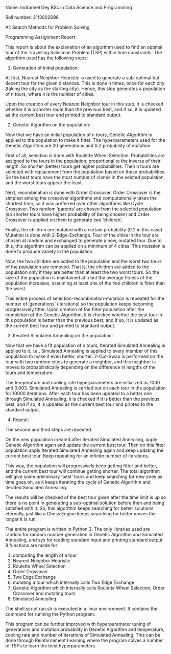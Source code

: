 Name: Indraneel Dey BSc in Data Science and Programming

Roll number: 21f3002696 

AI: Search Methods for Problem Solving

Programming Assignment Report

This report is about the explanation of an algorithm used to find an optimal tour of the Travelling Salesman Problem (TSP) within time constraints. The algorithm used has the following steps:

1. Generation of initial population:

At first, Nearest Neighbor Heuristic is used to generate a sub-optimal but decent tour for the given distances. This is done n times, once for each city (taking the city as the starting city). Hence, this step generates a population of n tours, where n is the number of cities.

Upon the creation of every Nearest Neighbor tour in this step, it is checked whether it is a shorter route than the previous best, and if so, it is updated as the current best tour and printed to standard output.

2. Genetic Algorithm on the population:

Now that we have an initial population of n tours, Genetic Algorithm is applied to the population to make it fitter. The hyperparameters used for the Genetic Algorithm are 20 generations and 0.2 probability of mutation.

First of all, selection is done with Roulette Wheel Selection. Probabilities are assigned to the tours in the population, proportional to the inverse of their length. So shorter (better) tours get higher probabilities. Then n tours are selected with replacement from the population based on these probabilities. So the best tours have the most number of clones in the selcted population, and the worst tours appear the least.

Next, recombination is done with Order Crossover. Order Crossover is the simplest among the crossover algorithms and computationally takes the shortest time, so it was preferred over other algorithms like Cycle Crossover. Two random ‘parents’ are chosen from the selected population (so shorter tours have higher probability of being chosen) and Order Crossover is applied on them to generate two ‘children’.

Finally, the children are mutated with a certain probability (0.2 in this case). Mutation is done with 2-Edge-Exchange. Four of the cities in the tour are chosen at random and exchanged to generate a new, mutated tour. Due to this, this algorithm can be applied on a minimum of 4 cities. This mutation is done to produce variety in the population.

Now, the two children are added to the population and the worst two tours of the population are removed. That is, the children are added to the population only if they are
better than at least the two worst tours. So the size of the population is maintained at n but the average fitness of the population increases, assuming at least one of the two children is fitter than the worst.

This entire process of selection-recombination-mutation is repeated for the number of ‘generations’ (iterations) so the population keeps becoming progressively fitter.
Upon creation of the fitter population after the completion of the Genetic Algorithm, it is checked whether the best tour in this population is better than the previous best, and if so, it is updated as the current best tour and printed to standard output.

3. Iterated Simulated Annealing on the population:

Now that we have a fit population of n tours, Iterated Simulated Annealing is applied to it, i.e., Simulated Annealing is applied to every member of this population to make it even better, shorter. 2-Opt-Swap is performed on the tour with two random cities to generate a neighbor, and this neighbor is moved to probabilistically depending on the difference in lengths of the tours and temperature.

The temperature and cooling rate hyperparameters are initialized as 1000 and 0.003. Simulated Annealing is carried out on each tour in the population for 10000 iterations.
After each tour has been updated to a better one through Simulated Annealing, it is checked if it is better than the previous best, and if so, it is updated as the current best tour and printed to the standard output.

4. Repeat:

The second and third steps are repeated.

On the new population created after Iterated Simulated Annealing, apply Genetic Algorithm again and update the current best tour. Then on this fitter population apply Iterated Simulated Annealing again and keep updating the current best tour. Keep repeating for an infinite number of iterations.

This way, the population will progressively keep getting fitter and better, and the current best tour will continue getting shorter. The total algorithm will give some preliminary ‘best’ tours and keep searching for new ones as time goes on, as it keeps iterating the cycle of Genetic Algorithm and Iterated Simulated Annealing.

The results will be checked of the best tour given after the time limit is up so there is no point in generating a sub-optimal solution before then and being satisfied with it. So, this algorithm keeps searching for better solutions eternally, just like a Chess Engine keeps searching for better moves the longer it is run.

The entire program is written in Python 3. The only libraries used are random for random number generation in Genetic Algorithm and Simulated Annealing, and sys for reading standard input and printing standard output. 8 functions are made for:

1. computing the length of a tour
2. Nearest Neighbor Heuristic
3. Roulette Wheel Selection
4. Order Crossover
5. Two Edge Exchange
6. mutating a tour which internally calls Two Edge Exchange
7. Genetic Algorithm which internally calls Roulette Wheel Selection, Order Crossover and mutating tours
8. Simulated Annealing

The shell script run.sh is executed in a linux environment. It contains the command for running the Python program.

This program can be further improved with hyperparameter tuning of generations and mutation probability in Genetic Algorithm and temperature, cooling rate and number of iterations of Simulated Annealing. This can be done through Reinforcement Learning where the program solves a number of TSPs to learn the best hyperparameters.
